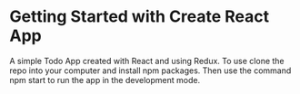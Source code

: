 # Getting Started with Create React App

A simple Todo App created with React and using Redux. To use clone the repo into your computer and install npm packages. Then use the command npm start to run the app in the development mode.



